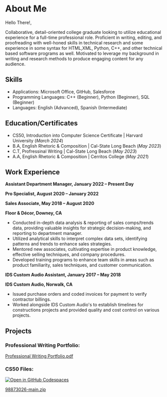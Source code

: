 # About Me   

Hello There!, 

Collaborative, detail-oriented college graduate looking to utilize educational experience for a full-time professional role. Proficient in writing, editing, and proofreading with well-honed skills in technical research and some experience in some syntax for HTML,XML, Python, C++, and other technical based software programs as well. Motivated to leverage my background in writing and research methods  to produce engaging content for any audience. 


## Skills 
-	Applications: Microsoft Office, GitHub, Salesforce
-	Programming Languages: C++ (Beginner), Python (Beginner), SQL (Beginner)
- Languages: English (Advanced), Spanish (Intermediate)


## Education/Certificates
- CS50, Introduction into Computer Science Certificate | Harvard University (_March 2024_)
- B.A, English Rhetoric & Composition | Cal-State Long Beach (_May 2023_)
- C.T, Profressinal Writing | Cal-State Long Beach (_May 2023_)									       		
- A.A, English Rhetoric & Composition	| Cerritos College (_May 2021_)
  
## Work Experience
**Assistant Department Manager,					    January 2022 – Present Day**

**Pro Specialist,							              August 2020 – January 2022**

**Sales Associate,							              May 2018 – August 2020**

**Floor & Décor,							                Downey, CA**

-	Conducted in-depth data analysis & reporting of sales comps/trends data, providing valuable insights for strategic decision-making, and reporting to department manager.
-	Utilized analytical skills to interpret complex data sets, identifying patterns and trends to enhance sales strategies.
-	Mentored new associates, cultivating expertise in product knowledge, effective selling techniques, and company procedures.
-	Developed training programs to enhance team skills in areas such as product familiarity, sales techniques, and customer communication.

**IDS Custom Audio Assistant, 					    January 2017 – May 2018**

**IDS Custom Audio,                        Norwalk, CA**

-	Issued purchase orders and coded invoices for payment to verify contractor billings.
-	Worked alongside IDS Custom Audio's to establish timelines for constructions projects and provided quality and cost control on various projects.


## Projects
### Professional Writing Portfolio:
[Professional Writing Portfolio.pdf](https://github.com/GersonE47/GersonE47.github.io/files/13925654/Professional.Writing.Portfolio.pdf)
### CS50 Files:
<a href='https://github.com/code50/98873026.git'><img src='https://github.com/codespaces/badge.svg' alt='Open in GitHub Codespaces' style='max-width: 100%;'></a>

[98873026-main.zip](https://github.com/GersonE47/GersonE47.github.io/files/13945044/98873026-main.zip)
